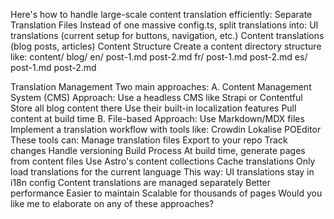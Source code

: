 Here's how to handle large-scale content translation efficiently:
Separate Translation Files
Instead of one massive config.ts, split translations into:
UI translations (current setup for buttons, navigation, etc.)
Content translations (blog posts, articles)
Content Structure
Create a content directory structure like:
content/
  blog/
    en/
      post-1.md
      post-2.md
    fr/
      post-1.md
      post-2.md
    es/
      post-1.md
      post-2.md

Translation Management
Two main approaches:
A. Content Management System (CMS) Approach:
Use a headless CMS like Strapi or Contentful
Store all blog content there
Use their built-in localization features
Pull content at build time
B. File-based Approach:
Use Markdown/MDX files
Implement a translation workflow with tools like:
Crowdin
Lokalise
POEditor
These tools can:
Manage translation files
Export to your repo
Track changes
Handle versioning
Build Process
At build time, generate pages from content files
Use Astro's content collections
Cache translations
Only load translations for the current language
This way:
UI translations stay in i18n config
Content translations are managed separately
Better performance
Easier to maintain
Scalable for thousands of pages
Would you like me to elaborate on any of these approaches?